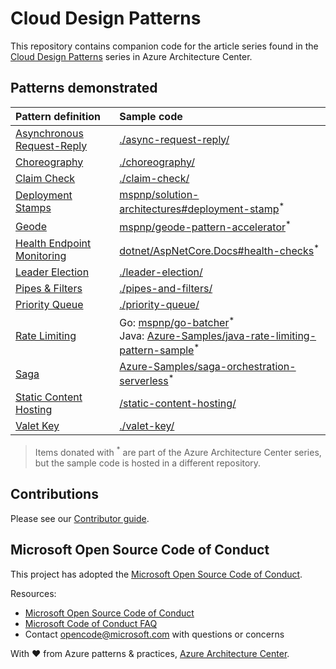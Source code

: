 # Cloud Design Patterns

This repository contains companion code for the article series found in the [Cloud Design Patterns](https://aka.ms/cloud-design-patterns) series in Azure Architecture Center.

## Patterns demonstrated

| Pattern definition | Sample code |
| :----------------- | :---------- |
| [Asynchronous Request-Reply](https://learn.microsoft.com/azure/architecture/patterns/async-request-reply) | [./async-request-reply/](/async-request-reply/) |
| [Choreography](https://learn.microsoft.com/azure/architecture/patterns/choreography) | [./choreography/](/choreography/) |
| [Claim Check](https://learn.microsoft.com/azure/architecture/patterns/claim-check) | [./claim-check/](/claim-check/) |
| [Deployment Stamps](https://learn.microsoft.com/azure/architecture/patterns/deployment-stamp) | [mspnp/solution-architectures#deployment-stamp](https://github.com/mspnp/solution-architectures/tree/master/apps/deployment-stamp)$^{*}$ |
| [Geode](https://learn.microsoft.com/azure/architecture/patterns/geodes) | [mspnp/geode-pattern-accelerator](https://github.com/mspnp/geode-pattern-accelerator)$^{*}$ |
| [Health Endpoint Monitoring](https://learn.microsoft.com/azure/architecture/patterns/health-endpoint-monitoring) | [dotnet/AspNetCore.Docs#health-checks](https://github.com/dotnet/AspNetCore.Docs/tree/main/aspnetcore/host-and-deploy/health-checks/samples/7.x/HealthChecksSample)$^{*}$ |
| [Leader Election](https://learn.microsoft.com/azure/architecture/patterns/leader-election) | [./leader-election/](/leader-election/) |
| [Pipes & Filters](https://learn.microsoft.com/azure/architecture/patterns/pipes-and-filters) | [./pipes-and-filters/](/pipes-and-filters/) |
| [Priority Queue](https://learn.microsoft.com/azure/architecture/patterns/priority-queue) | [./priority-queue/](/priority-queue/) |
| [Rate Limiting](https://learn.microsoft.com/azure/architecture/patterns/rate-limiting-pattern) | Go: [mspnp/go-batcher](https://github.com/mspnp/go-batcher)$^{*}$<br />Java: [Azure-Samples/java-rate-limiting-pattern-sample](https://github.com/Azure-Samples/java-rate-limiting-pattern-sample)$^{*}$ |
| [Saga](https://learn.microsoft.com/azure/architecture/reference-architectures/saga/saga) | [Azure-Samples/saga-orchestration-serverless](https://github.com/Azure-Samples/saga-orchestration-serverless)$^{*}$ |
| [Static Content Hosting](https://learn.microsoft.com/azure/architecture/patterns/static-content-hosting) | [/static-content-hosting/](/static-content-hosting/) |
| [Valet Key](https://learn.microsoft.com/en-us/azure/architecture/patterns/valet-key) | [./valet-key/](/valet-key/) |

> Items donated with $^{*}$ are part of the Azure Architecture Center series, but the sample code is hosted in a different repository.

## Contributions

Please see our [Contributor guide](./CONTRIBUTING.md).

## Microsoft Open Source Code of Conduct

This project has adopted the [Microsoft Open Source Code of Conduct](https://opensource.microsoft.com/codeofconduct/).

Resources:

- [Microsoft Open Source Code of Conduct](https://opensource.microsoft.com/codeofconduct/)
- [Microsoft Code of Conduct FAQ](https://opensource.microsoft.com/codeofconduct/faq/)
- Contact [opencode@microsoft.com](mailto:opencode@microsoft.com) with questions or concerns

With :heart: from Azure patterns & practices, [Azure Architecture Center](https://azure.com/architecture).


